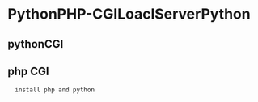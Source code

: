 # PythonPHP-CGILoaclServerPython

## pythonCGI ## 
## php CGI ## 
``` 
  install php and python
```

